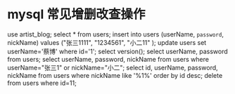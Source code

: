 
# mysql 常见增删改查操作
use artist_blog;
select * from users;
insert into users (userName, `password`, nickName) values ("张三1111", "1234561", "小二11" );
update users set userName='蔡博' where id='1';
select version();
select userName, password from users;
select userName, password, nickName from users where userName="张三1" or nickName="小二";
select id, userName, password, nickName from users where nickName like '%1%' order by id desc;
delete from users where id=11;
